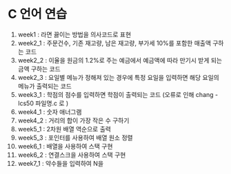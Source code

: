 # C 언어 연습

1. week1 : 라면 끓이는 방법을 의사코드로 표현
2. week2_1 : 주문건수, 기존 재고량, 남은 재고량, 부가세 10%를 포함한 매출액 구하는 코드
3. week2_2 : 이율을 원금의 1.2%로 주는 예금에서 예금액에 따라 만기시 받게 되는 금액 구하는 코드
4. week2_3 : 요일별 메뉴가 정해져 있는 경우에 특정 요일을 입력하면 해당 요일의 메뉴가 출력되는 코드 
5. week3_1 : 학점의 점수를 입력하면 학점이 출력되는 코드 (오류로 인해 chang -lcs50 파일명.c 로 )
6. week4_1 : 숫자 애너그램
7. week4_2 : 거리의 합이 가장 작은 수 구하기
8. week5_1 : 2차원 배열 역순으로 출력
9. week5_3 : 포인터를 사용하여 배열 원소 정렬
10. week6_1 : 배열을 사용하여 스택 구현 
11. week6_2 : 연결스크을 사용하여 스택 구현
12. week7_1 : 약수들을 입력하여 N을 
